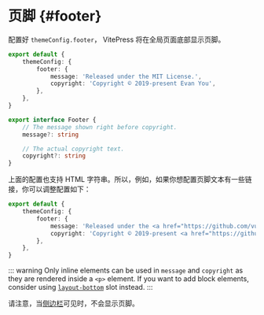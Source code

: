 # 页脚 {#footer}

配置好 `themeConfig.footer`， VitePress 将在全局页面底部显示页脚。

```ts
export default {
	themeConfig: {
		footer: {
			message: 'Released under the MIT License.',
			copyright: 'Copyright © 2019-present Evan You',
		},
	},
}
```

```ts
export interface Footer {
	// The message shown right before copyright.
	message?: string

	// The actual copyright text.
	copyright?: string
}
```

上面的配置也支持 HTML 字符串。所以，例如，如果你想配置页脚文本有一些链接，你可以调整配置如下：

```ts
export default {
	themeConfig: {
		footer: {
			message: 'Released under the <a href="https://github.com/vuejs/vitepress/blob/main/LICENSE">MIT License</a>.',
			copyright: 'Copyright © 2019-present <a href="https://github.com/yyx990803">Evan You</a>',
		},
	},
}
```

::: warning
Only inline elements can be used in `message` and `copyright` as they are rendered inside a `<p>` element. If you want to add block elements, consider using [`layout-bottom`](../guide/extending-default-theme#layout-slots) slot instead.
:::

请注意，当[侧边栏](./default-theme-sidebar)可见时，不会显示页脚。
